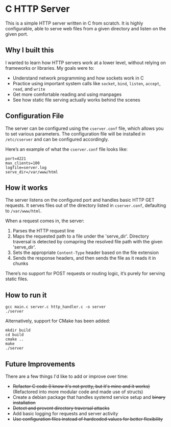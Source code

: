 # C HTTP Server

This is a simple HTTP server written in C from scratch. It is highly configurable, able to serve web files from a given directory and listen on the given port.

## Why I built this

I wanted to learn how HTTP servers work at a lower level, without relying on frameworks or libraries. My goals were to:

- Understand network programming and how sockets work in C
- Practice using important system calls like `socket`, `bind`, `listen`, `accept`, `read`, and `write`
- Get more comfortable reading and using manpages
- See how static file serving actually works behind the scenes

## Configuration File

The server can be configured using the `cserver.conf` file, which allows you to set various parameters. The configuration file will be installed in `/etc/cserver` and can be configured accordingly.

Here’s an example of what the `cserver.conf` file looks like:

```
port=4221
max_clients=100
logfile=server.log
serve_dir=/var/www/html
```

## How it works

The server listens on the configured port and handles basic HTTP GET requests. It serves files out of the directory listed in `cserver.conf`, defaulting to `/var/www/html`.

When a request comes in, the server:

1. Parses the HTTP request line
2. Maps the requested path to a file under the 'serve_dir'. Directory traversal is detected by comapring the resolved file path with the given 'serve_dir'.
3. Sets the appropriate `Content-Type` header based on the file extension
4. Sends the response headers, and then sends the file as it reads it in chunks

There’s no support for POST requests or routing logic, it’s purely for serving static files.

## How to run it

```
gcc main.c server.c http_handler.c -o server
./server
```

Alternatively, support for CMake has been added:
```
mkdir build
cd build
cmake ..
make
./server
```

## Future Improvements

There are a few things I'd like to add or improve over time:

- ~~Refactor C code (I know it's not pretty, but it's mine and it works)~~ (Refactored into more modular code and made use of structs)
- Create a debian package that handles systemd service setup and ~~binary installation~~
- ~~Detect and prevent directory traversal attacks~~
- Add basic logging for requests and server activity
- ~~Use configuration files instead of hardcoded values for better flexibility~~
